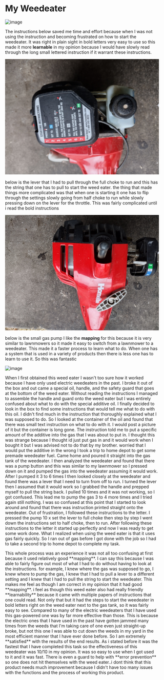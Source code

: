 # My Weedeater

![image](/assets/IMG_20220415_191145469.jpg)

The instructions below saved me time and effort because when I was not using the instruction and becoming frustrated on how to start the weedeater. It was right in plain sight in bold letters very easy to use so this made it more **learnable** in my opinion because I would have slowly read through the long small lettered instruction if it warrant these instructions. 

![image](https://github.com/UsabilityEngineering/ux-portfolio-nickhib/blob/master/assets/IMG_20220415_191205551_HDR.jpg)


below is the lever that I had to pull through the full choke to run and this has the string that one has to pull to start the weed eater. the thing that made things more complicated was that when one is starting it one has to flip through the settings slowly going from half choke to run while slowly pressing down on the lever for the throttle. This was fairly complicated until i read the bold instructions 


![image](https://github.com/UsabilityEngineering/ux-portfolio-nickhib/blob/master/assets/IMG_20220415_191219024_HDR.jpg)


below is the small gas pump I like the **mapping** for this because it is very similar to lawnmowers so it made it easy to switch from a lawnmower to a weedeater. This made it a faster process to learn what to do. When one has a system that is used in a variety of products then there is less one has to learn to use it. So this was fantastic 


 ![image](https://github.com/UsabilityEngineering/ux-portfolio-nickhib/blob/master/assets/IMG_20220415_191229123_HDR.jpg)


   <p>When I first obtained this weed eater I wasn't too sure how it worked because I have only used electric weedeaters in the past. I broke it out of the box and out came a special oil, handle, and the safety guard that goes at the bottom of the weed eater. Without reading the instructions I managed to assemble the handle and guard onto the weed eater but I was entirely confused about what to do with the special additive oil. I finally decided to look in the box to find some instructions that would tell me what to do with this oil. I didn't find much in the instruction that thoroughly explained what I was supposed to do. So I looked at the container of the oil and found that there was small text instruction on what to do with it. I would post a picture of it but the container is long gone. The instruction told me to put a specific amount of the additive into the gas that I was about to put in. I thought this was strange because I thought id just put gas in and it would work when I bought it but I was advised not to do that by my brother. worried that I would put the additive in the wrong I took a trip to home depot to get some premade weedeater fuel. Came home and poured it straight into the gas tank of the weedeater. I then analyzed the weedeater and found that there was a pump button and this was similar to my lawnmower so I pressed down on it and pumped the gas into the weedeater assuming it would work. After I pumped it 3 to 6 times I then looked closely at the weedeater and found there was a lever that I need to turn from off to run. I turned the lever then I assumed that it would work so I grabbed the handle and prepped myself to pull the string back. I pulled 10 times and it was not working, so I got confused. This lead me to pump the gas 3 to 4 more times and I tried again still nothing. I was so confused at this point that I started to look around and found that there was instruction printed straight onto the weedeater. Out of frustration, I followed these instructions to the letter. I pressed the pump 10 x set the lever to full choke then step by step I went down the instructions set to half choke, then to run. After following these instructions to the letter it started up perfectly and now I was ready to get some work done. What I realized when using the weed eater is that it uses gas fairly quickly. So I ran out of gas before I got done with the job so I had to take a second trip to home depot to complete my task. 
    <p>This whole process was an experience it was not all too confusing at first because it used relatively good **mapping**. I can say this because I was able to fairly figure out most of what I had to do without having to look at the instructions. for example, I knew where the gas was supposed to go, I knew where to pump the gas, I knew that I had to pull a lever to a different setting and I knew that I had to pull the string to start the weedeater. This makes me feel as though I am correct in my opinion that it had good **mapping**. i feel as though this weed eater also had really friendly **learnability** because it came with multiple papers of instructions that one could read. Not only that but it had the steps to start the weedeater in bold letters right on the weed eater next to the gas tank, so it was fairly easy to see. Compared to many of the electric weedeaters that I have used this gas-powered one was by far more effective than those. This is because the electric ones that I have used in the past have gotten jammed many times from the weeds that I'm taking care of one even just straight-up broke, but not this one I was able to cut down the weeds in my yard in the most efficient manner that I have ever done before. So I am extremely **satisfied** with the results of the end results. As i stated before it was the fastest that I have completed this task so the effectiveness of this weedeater was 10/10 in my opinion. It was so easy to use when I got used to it and it was fast. There is even a guard to help with **error prevention** so one does not hit themselves with the weed eater..i dont think that this product needs much improvement because I didn't have too many issues with the functions and the process of working this product. 

